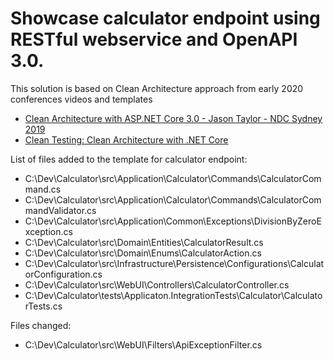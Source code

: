 # Showcase calculator endpoint using RESTful webservice and OpenAPI 3.0.

This solution is based on Clean Architecture approach from early 2020 conferences videos and templates
- [Clean Architecture with ASP.NET Core 3.0 - Jason Taylor - NDC Sydney 2019](https://www.youtube.com/watch?v=5OtUm1BLmG0)
- [Clean Testing: Clean Architecture with .NET Core](https://www.youtube.com/watch?v=2UJ7mAtFuio&t=1560s)

List of files added to the template for calculator endpoint:
- C:\Dev\Calculator\src\Application\Calculator\Commands\CalculatorCommand.cs
- C:\Dev\Calculator\src\Application\Calculator\Commands\CalculatorCommandValidator.cs
- C:\Dev\Calculator\src\Application\Common\Exceptions\DivisionByZeroException.cs
- C:\Dev\Calculator\src\Domain\Entities\CalculatorResult.cs
- C:\Dev\Calculator\src\Domain\Enums\CalculatorAction.cs
- C:\Dev\Calculator\src\Infrastructure\Persistence\Configurations\CalculatorConfiguration.cs
- C:\Dev\Calculator\src\WebUI\Controllers\CalculatorController.cs
- C:\Dev\Calculator\tests\Applicaton.IntegrationTests\Calculator\CalculatorTests.cs

Files changed:
- C:\Dev\Calculator\src\WebUI\Filters\ApiExceptionFilter.cs
